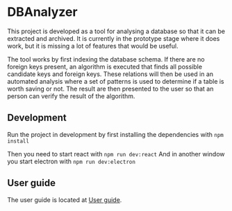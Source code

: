 # DBAnalyzer

This project is developed as a tool for analysing a database so that it can be extracted and archived. It is currently in the prototype stage where it does work, but it is missing a lot of features that would be useful.

The tool works by first indexing the database schema. If there are no foreign keys present, an algorithm is executed that finds all possible candidate keys and foreign keys. These relations will then be used in an automated analysis where a set of patterns is used to determine if a table is worth saving or not. The result are then presented to the user so that an person can verify the result of the algorithm.

## Development

Run the project in development by first installing the dependencies with `npm install`

Then you need to start react with `npm run dev:react`
And in another window you start electron with `npm run dev:electron`

## User guide
The user guide is located at [User guide](https://github.com/Sydarkivera/DBAnalyzer/blob/master/userGuide.md).